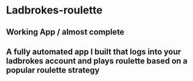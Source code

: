 # Ladbrokes-roulette
## Working App / almost complete
## A fully automated app I built that logs into your ladbrokes account and plays roulette based on a popular roulette strategy

